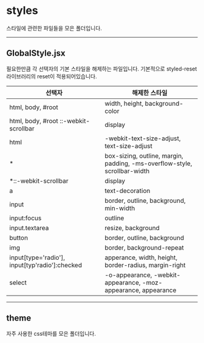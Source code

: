 # styles

스타일에 관련한 파일들을 모은 폴더입니다.

---

## GlobalStyle.jsx

필요한만큼 각 선택자의 기본 스타일을 해제하는 파일입니다.
기본적으로 styled-reset 라이브러리의 reset이 적용되어있습니다.

|선택자|해제한 스타일|
|---|-----|
|html, body, #root|width, height, background-color|
|html, body, #root ::-webkit-scrollbar|display|
|html|-webkit-text-size-adjust, text-size-adjust|
|*|box-sizing, outline, margin, padding, -ms-overflow-style, scrollbar-width|
|*::-webkit-scrollbar|display|
|a|text-decoration|
|input|border, outline, background, min-width|
|input:focus|outline|
|input.textarea|resize, background|
|button|border, outline, background|
|img|border, background-repeat|
|input[type='radio'], input[typ'radio']:checked|apperance, width, height, border-radius, margin-right|
|select|-o-appearance, -webkit-appearance, -moz-appearance, appearance|

---

## theme

자주 사용한 css테마를 모은 폴더입니다.